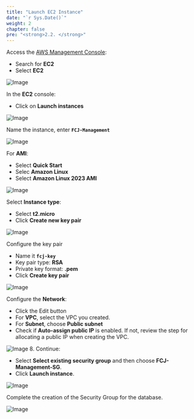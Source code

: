 ```yaml
---
title: "Launch EC2 Instance"
date: "`r Sys.Date()`"
weight: 2
chapter: false
pre: "<strong>2.2. </strong>"
---
```


Access the [AWS Management Console](https://aws.amazon.com/console/):

- Search for **EC2**
- Select **EC2**

![Image](/images/2-preparation/2.2-launch-ec2/2.2.1.png?featherlight=false&width=90pc)

In the **EC2** console:

- Click on **Launch instances**

![Image](/images/2-preparation/2.2-launch-ec2/2.2.2.png?featherlight=false&width=90pc)

Name the instance, enter **`FCJ-Management`**

![Image](/images/2-preparation/2.2-launch-ec2/2.2.3.png?featherlight=false&width=90pc)

For **AMI**:

- Select **Quick Start**
- Selec **Amazon Linux**
- Select **Amazon Linux 2023 AMI**

![Image](/images/2-preparation/2.2-launch-ec2/2.2.4.png?featherlight=false&width=90pc)

Select **Instance type**:

- Select **t2.micro**
- Click **Create new key pair**

![Image](/images/2-preparation/2.2-launch-ec2/2.2.5.png?featherlight=false&width=90pc)

Configure the key pair

- Name it **`fcj-key`**
- Key pair type: **RSA**
- Private key format: **.pem**
- Click **Create key pair**

![Image](/images/2-preparation/2.2-launch-ec2/2.2.6.png?featherlight=false&width=90pc)

Configure the **Network**:

- Click the Edit button
- For **VPC**, select the VPC you created.
- For **Subnet**, choose **Public subnet**
- Check if **Auto-assign public IP** is enabled. If not, review the step for allocating a public IP when creating the VPC.

![Image](/images/2-preparation/2.2-launch-ec2/2.2.7.png?featherlight=false&width=90pc) 8. Continue:

- Select **Select existing security group** and then choose **FCJ-Management-SG**.
- Click **Launch instance**.

![Image](/images/2-preparation/2.2-launch-ec2/2.2.8.png?featherlight=false&width=90pc)

Complete the creation of the Security Group for the database.

![Image](/images/2-preparation/2.2-launch-ec2/2.2.9.png?featherlight=false&width=90pc)

